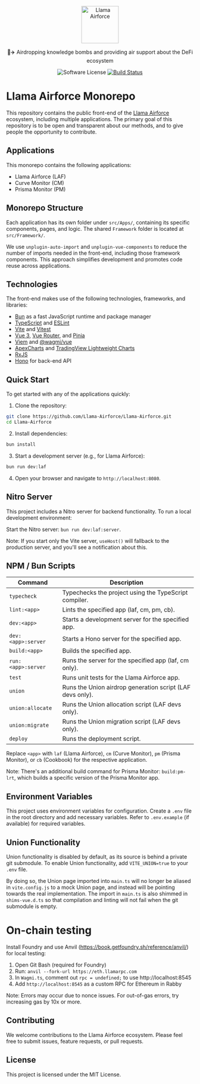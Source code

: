 <p align="center">
  <img src="https://llama.airforce/card.png" width="100" alt="Llama Airforce">
  <p align="center">🦙✈️ Airdropping knowledge bombs and providing air support about the DeFi ecosystem</p>

  <p align="center">
    <a><img alt="Software License" src="https://img.shields.io/badge/license-MIT-brightgreen.svg?style=flat-square"></a>
    <a href="https://github.com/Llama-Airforce/Llama-Airforce/actions"><img alt="Build Status" src="https://github.com/Llama-Airforce/Llama-Airforce/actions/workflows/bun.js.yml/badge.svg"></a>
  </p>
</p>

# Llama Airforce Monorepo

This repository contains the public front-end of the [Llama Airforce](https://llama.airforce) ecosystem, including multiple applications. The primary goal of this repository is to be open and transparent about our methods, and to give people the opportunity to contribute.

## Applications

This monorepo contains the following applications:

- Llama Airforce (LAF)
- Curve Monitor (CM)
- Prisma Monitor (PM)

## Monorepo Structure

Each application has its own folder under `src/Apps/`, containing its specific components, pages, and logic. The shared `Framework` folder is located at `src/Framework/`.

We use `unplugin-auto-import` and `unplugin-vue-components` to reduce the number of imports needed in the front-end, including those framework components. This approach simplifies development and promotes code reuse across applications.

## Technologies

The front-end makes use of the following technologies, frameworks, and libraries:

- [Bun](https://bun.sh/) as a fast JavaScript runtime and package manager
- [TypeScript](https://www.typescriptlang.org/) and [ESLint](https://eslint.org/)
- [Vite](https://vitejs.dev/) and [Vitest](https://vitest.dev/)
- [Vue 3](https://vuejs.org/), [Vue Router](https://router.vuejs.org/), and [Pinia](https://pinia.vuejs.org/)
- [Viem](https://viem.sh/) and [@wagmi/vue](https://wagmi.sh/vue/getting-started)
- [ApexCharts](https://apexcharts.com/docs/vue-charts/) and [TradingView Lightweight Charts](https://www.tradingview.com/lightweight-charts/)
- [RxJS](https://rxjs.dev/)
- [Hono](https://hono.dev/) for back-end API

## Quick Start

To get started with any of the applications quickly:

1. Clone the repository:

```bash
git clone https://github.com/Llama-Airforce/Llama-Airforce.git
cd Llama-Airforce
```

2. Install dependencies:

```bash
bun install
```

3. Start a development server (e.g., for Llama Airforce):

```bash
bun run dev:laf
```

4. Open your browser and navigate to `http://localhost:8080`.

## Nitro Server

This project includes a Nitro server for backend functionality. To run a local development environment:

Start the Nitro server: `bun run dev:laf:server`.

Note: If you start only the Vite server, `useHost()` will fallback to the production server, and you'll see a notification about this.

## NPM / Bun Scripts

| Command            | Description                                               |
| ------------------ | --------------------------------------------------------- |
| `typecheck`        | Typechecks the project using the TypeScript compiler.     |
| `lint:<app>`       | Lints the specified app (laf, cm, pm, cb).                |
| `dev:<app>`        | Starts a development server for the specified app.        |
| `dev:<app>:server` | Starts a Hono server for the specified app.               |
| `build:<app>`      | Builds the specified app.                                 |
| `run:<app>:server` | Runs the server for the specified app (laf, cm only).     |
| `test`             | Runs unit tests for the Llama Airforce app.               |
| `union`            | Runs the Union airdrop generation script (LAF devs only). |
| `union:allocate`   | Runs the Union allocation script (LAF devs only).         |
| `union:migrate`    | Runs the Union migration script (LAF devs only).          |
| `deploy`           | Runs the deployment script.                               |

Replace `<app>` with `laf` (Llama Airforce), `cm` (Curve Monitor), `pm` (Prisma Monitor), or `cb` (Cookbook) for the respective application.

Note: There's an additional build command for Prisma Monitor: `build:pm-lrt`, which builds a specific version of the Prisma Monitor app.

## Environment Variables

This project uses environment variables for configuration. Create a `.env` file in the root directory and add necessary variables. Refer to `.env.example` (if available) for required variables.

## Union Functionality

Union functionality is disabled by default, as its source is behind a private git submodule. To enable Union functionality, add `VITE_UNION=true` to your `.env` file.

By doing so, the Union page imported into `main.ts` will no longer be aliased in `vite.config.js` to a mock Union page, and instead will be pointing towards the real implementation. The import in `main.ts` is also shimmed in `shims-vue.d.ts` so that compilation and linting will not fail when the git submodule is empty.

# On-chain testing

Install Foundry and use Anvil (https://book.getfoundry.sh/reference/anvil/) for local testing:

1. Open Git Bash (required for Foundry)
2. Run: `anvil --fork-url https://eth.llamarpc.com`
3. In `Wagmi.ts`, comment out `rpc = undefined;` to use http://localhost:8545
4. Add `http://localhost:8545` as a custom RPC for Ethereum in Rabby

Note: Errors may occur due to nonce issues. For out-of-gas errors, try increasing gas by 10x or more.

## Contributing

We welcome contributions to the Llama Airforce ecosystem. Please feel free to submit issues, feature requests, or pull requests.

## License

This project is licensed under the MIT License.
